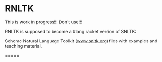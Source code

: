 RNLTK
=====

This is work in progress!!! Don't use!!!

RNLTK is supposed to become a #lang racket version of SNLTK:

Scheme Natural Language Toolkit (www.snltk.org) files with examples and teaching material.

=====
